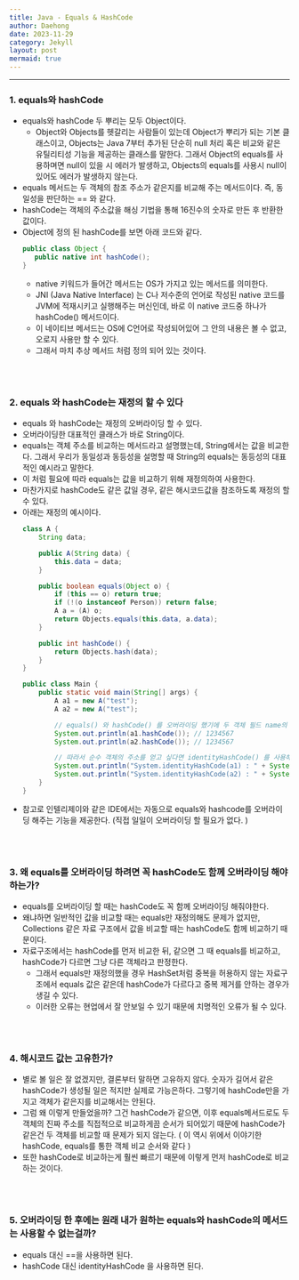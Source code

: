 ```yaml
---
title: Java - Equals & HashCode
author: Daehong
date: 2023-11-29
category: Jekyll
layout: post
mermaid: true
---
```


<hr>

### 1. equals와 hashCode
* equals와 hashCode 두 뿌리는 모두 Object이다.
	* Object와 Objects를 헷갈리는 사람들이 있는데 Object가 뿌리가 되는 기본 클래스이고, Objects는 Java 7부터 추가된  단순히 null 처리 혹은 비교와 같은 유틸리티성 기능을 제공하는 클래스를 말한다. 그래서 Object의 equals를 사용하며면 null이 있을 시 에러가 발생하고, Objects의 equals를 사용시 null이 있어도 에러가 발생하지 않는다.
* equals 메서드는 두 객체의 참조 주소가 같은지를 비교해 주는 메서드이다. 즉, 동일성을 판단하는 == 와 같다.
* hashCode는 객체의 주소값을 해싱 기법을 통해 16진수의 숫자로 만든 후 반환한 값이다.
* Object에 정의 된 hashCode를 보면 아래 코드와 같다.
	```java
	public class Object {
	   public native int hashCode();
	}
	```
	* native 키워드가 들어간 메서드는 OS가 가지고 있는 메서드를 의미한다.
	* JNI (Java Native Interface) 는 C나 저수준의 언어로 작성된 native 코드를 JVM에 적재시키고 실행해주는 머신인데, 바로 이 native 코드중 하나가 hashCode() 메서드이다.
	* 이 네이티브 메서드는 OS에 C언어로 작성되어있어 그 안의 내용은 볼 수 없고, 오로지 사용만 할 수 있다.
	* 그래서 마치 추상 메서드 처럼 정의 되어 있는 것이다.

<br>
<br>

### 2. equals 와 hashCode는 재정의 할 수 있다
* equals 와 hashCode는 재정의 오버라이딩 할 수 있다.
* 오버라이딩한 대표적인 클래스가 바로 String이다.
* equals는 객체 주소를 비교하는 메서드라고 설명했는데, String에서는 값을 비교한다. 그래서 우리가 동일성과 동등성을 설명할 때 String의 equals는 동등성의 대표적인 예시라고 말한다.
* 이 처럼 필요에 따라 equals는 값을 비교하기 위해 재정의하여 사용한다.
* 마찬가지로 hashCode도 같은 값일 경우, 같은 해시코드값을 참조하도록 재정의 할 수 있다.
* 아래는 재정의 예시이다.
	```java
	class A {
		String data;

		public A(String data) {
			this.data = data;
		}

		public boolean equals(Object o) {
			if (this == o) return true; 
			if (!(o instanceof Person)) return false; 
			A a = (A) o; 
			return Objects.equals(this.data, a.data); 
		}

		public int hashCode() {
			return Objects.hash(data); 
		}
	}

	public class Main {
		public static void main(String[] args) {
			A a1 = new A("test");
			A a2 = new A("test");

			// equals() 와 hashCode() 를 오버라이딩 했기에 두 객체 필드 name의 해시코드가 반환되어 같다.
			System.out.println(a1.hashCode()); // 1234567
			System.out.println(a2.hashCode()); // 1234567

			// 따라서 순수 객체의 주소를 얻고 싶다면 identityHashCode() 를 사용해야 한다.
			System.out.println("System.identityHashCode(a1) : " + System.identityHashCode(a1)); // System.identityHashCode(a1) : 1234567
			System.out.println("System.identityHashCode(a2) : " + System.identityHashCode(a2)); // System.identityHashCode(a2) : 7654321
		}
	}
	```
* 참고로 인텔리제이와 같은 IDE에서는 자동으로 equals와 hashcode를 오버라이딩 해주는 기능을 제공한다. (직접 일일이 오버라이딩 할 필요가 없다. )

<br>
<br>

### 3. 왜 equals를 오버라이딩 하려면 꼭 hashCode도 함께 오버라이딩 해야하는가?
* equals를 오버라이딩 할 때는 hashCode도 꼭 함께 오버라이딩 해줘야한다.
* 왜냐하면 일반적인 값을 비교할 때는 equals만 재정의해도 문제가 없지만, Collections 같은 자료 구조에서 값을 비교할 때는 hashCode도 함께 비교하기 때문이다.
* 자료구조에서는 hashCode를 먼저 비교한 뒤, 같으면 그 때 equals를 비교하고, hashCode가 다르면 그냥 다른 객체라고 판정한다.
	* 그래서 equals만 재정의했을 경우 HashSet처럼 중복을 허용하지 않는 자료구조에서 equals 값은 같은데 hashCode가 다르다고 중복 제거를 안하는 경우가 생길 수 있다.
	* 이러한 오류는 현업에서 잘 안보일 수 있기 때문에 치명적인 오류가 될 수 있다.

<br>
<br>

### 4. 해시코드 값는 고유한가?
* 별로 볼 일은 잘 없겠지만, 결론부터 말하면 고유하지 않다. 숫자가 길어서 같은 hashCode가 생성될 일은 적지만 실제로 가능은하다. 그렇기에 hashCode만을 가지고 객체가 같은지를 비교해서는 안된다. 
* 그럼 왜 이렇게 만들었을까? 그건 hashCode가 같으면, 이후 equals메서드로도 두 객체의 진짜 주소를 직접적으로 비교하게끔 순서가 되어있기 때문에 hashCode가 같은건 두 객체를 비교할 때 문제가 되지 않는다. ( 이 역시 위에서 이야기한 hashCode, equals를 통한 객체 비교 순서와 같다 )
* 또한 hashCode로 비교하는게 훨씬 빠르기 때문에 이렇게 먼저 hashCode로 비교하는 것이다.

<br>
<br>

### 5. 오버라이딩 한 후에는 원래 내가 원하는 equals와 hashCode의 메서드는 사용할 수 없는걸까?
* equals 대신 ==을 사용하면 된다.
* hashCode 대신 identityHashCode 을 사용하면 된다.

<br>
<br>
<br>
<br>
<br>